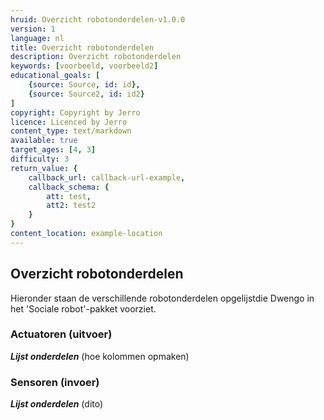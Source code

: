 ```yaml
---
hruid: Overzicht robotonderdelen-v1.0.0
version: 1
language: nl
title: Overzicht robotonderdelen
description: Overzicht robotonderdelen
keywords: [voorbeeld, voorbeeld2]
educational_goals: [
    {source: Source, id: id}, 
    {source: Source2, id: id2}
]
copyright: Copyright by Jerro
licence: Licenced by Jerro
content_type: text/markdown
available: true
target_ages: [4, 3]
difficulty: 3
return_value: {
    callback_url: callback-url-example,
    callback_schema: {
        att: test,
        att2: test2
    }
}
content_location: example-location
---
```


## Overzicht robotonderdelen

Hieronder staan de verschillende robotonderdelen opgelijstdie Dwengo in het 'Sociale robot'-pakket voorziet.

### Actuatoren (uitvoer)

***Lijst onderdelen*** (hoe kolommen opmaken)


### Sensoren (invoer)

***Lijst onderdelen*** (dito)